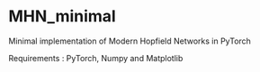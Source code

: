 # MHN_minimal
Minimal implementation of Modern Hopfield Networks in PyTorch

Requirements : PyTorch, Numpy and Matplotlib